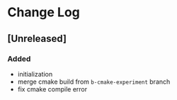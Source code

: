 # Change Log

## [Unreleased]

### Added

- initialization
- merge cmake build from `b-cmake-experiment` branch
- fix cmake compile error
